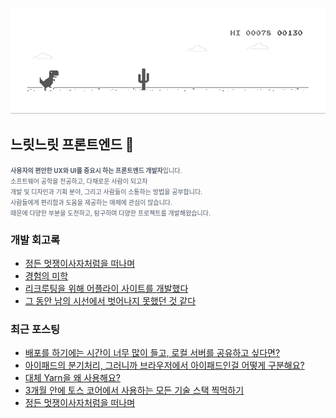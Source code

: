 
<div align="center">
  
![dino.gif](./dino.gif)

</div>

## 느릿느릿 프론트엔드 👀

<span style="color:#4E5968; font-size:10px;">
<strong>사용자의 편안한 UX와 UI를 중요시 하는 프론트엔드 개발자</strong>입니다.<br/>
소프트웨어 공학을 전공하고, 다채로운 사람이 되고자<br/>
개발 및 디자인과 기획 분야, 그리고 사람들이 소통하는 방법을 공부합니다.<br/>
사람들에게 편리함과 도움을 제공하는 매체에 관심이 많습니다.<br/>
때문에 다양한 부분을 도전하고, 탐구하며 다양한 프로젝트를 개발해왔습니다.</span>

### 개발 회고록
- [정든 멋쟁이사자처럼을 떠나며](https://klmhyeonwooo.tistory.com/89)<br>
- [경험의 미학](https://klmhyeonwooo.tistory.com/80)<br>
- [리크루팅을 위해 어플라이 사이트를 개발했다](https://klmhyeonwooo.tistory.com/74)<br>
- [그 동안 남의 시선에서 벗어나지 못했던 것 같다](https://klmhyeonwooo.tistory.com/65)<br>

### 최근 포스팅
- [배포를 하기에는 시간이 너무 많이 들고, 로컬 서버를 공유하고 싶다면?](https://klmhyeonwooo.tistory.com/96)<br>
- [아이패드의 분기처리, 그러니까 브라우저에서 아이패드인걸 어떻게 구분해요?](https://klmhyeonwooo.tistory.com/93)<br>
- [대체 Yarn을 왜 사용해요?](https://klmhyeonwooo.tistory.com/91)<br>
- [3개월 안에 토스 코어에서 사용하는 모든 기술 스택 찍먹하기](https://klmhyeonwooo.tistory.com/90)<br>
- [정든 멋쟁이사자처럼을 떠나며](https://klmhyeonwooo.tistory.com/89)<br>
